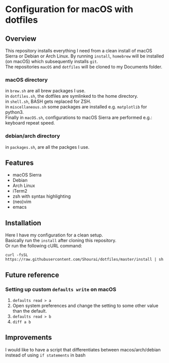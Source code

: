 # Configuration for macOS with dotfiles

## Overview
This repository installs everything I need from a clean install of macOS Sierra or Debian or Arch Linux.
By running `install`, `homebrew` will be installed (on macOS) which subsequently installs `git`.  
The repositories `macOS` and `dotfiles` will be cloned to my Documents folder.

### macOS directory
in `brew.sh` are all brew packages I use.   
in `dotfiles.sh`, the dotfiles are symlinked to the home directory.  
in `shell.sh`, BASH gets replaced for ZSH.  
in `miscellaneous.sh` some packages are installed e.g. `matplotlib` for python3.  
Finally in `macOS.sh`, configurations to macOS Sierra are performed e.g.: keyboard repeat speed.  

###  debian/arch directory
in `packages.sh`, are all the packges I use.

## Features
- macOS Sierra
- Debian
- Arch Linux
- iTerm2
- zsh with syntax highlighting
- (neo)vim
- emacs

## Installation
Here I have my configuration for a clean setup.  
Basically run the `install` after cloning this repository.  
Or run the following cURL command:  
```
curl -fsSL https://raw.githubusercontent.com/Shourai/dotfiles/master/install | sh
```

## Future reference

### Setting up custom `defaults write` on macOS
1. `defaults read > a`
2. Open system preferences and change the setting to some other value than the default.
3. `defaults read > b`
4. `diff a b`

## Improvements
I would like to have a script that differentiates between macos/arch/debian instead of using `if statements`
in bash
